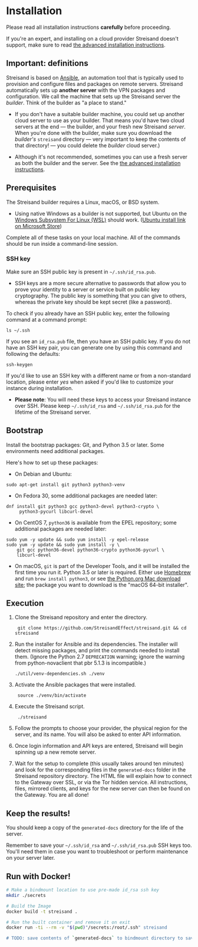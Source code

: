 # Installation

Please read all installation instructions **carefully** before proceeding.

If you're an expert, and installing on a cloud provider Streisand doesn't support, make sure to read [the advanced installation instructions](Advanced%20installation.md).

## Important: definitions ##
Streisand is based on [Ansible](https://www.ansible.com/), an automation tool that is typically used to provision and configure files and packages on remote servers. Streisand automatically sets up **another server** with the VPN packages and configuration. We call the machine that sets up the Streisand server the *builder*. Think of the builder as "a place to stand."

* If you don't have a suitable builder machine, you could set up another cloud server to use as your builder. That means you'd have two cloud servers at the end — the builder, and your fresh new Streisand *server*.  When you're done with the builder, make sure you download the *builder's* `streisand` directory — very important to keep the contents of that directory! — you could delete the *builder* cloud server.)

* Although it's not recommended, sometimes you can use a fresh server as both the builder and the server. See the [the advanced installation instructions](Advanced%20installation.md).

## Prerequisites ##

The Streisand builder requires a Linux, macOS, or BSD system.

* Using native Windows as a builder is not supported, but Ubuntu on the [Windows Subsystem For Linux (WSL)](https://docs.microsoft.com/en-us/windows/wsl/faq) should work. ([Ubuntu install link on Microsoft Store](https://www.microsoft.com/en-us/p/ubuntu-1804-lts/9n9tngvndl3q))

Complete all of these tasks on your local machine. All of the commands should be run inside a command-line session.

### SSH key

Make sure an SSH public key is present in `~/.ssh/id_rsa.pub`.

  * SSH keys are a more secure alternative to passwords that allow you to prove your identity to a server or service built on public key cryptography. The public key is something that you can give to others, whereas the private key should be kept secret (like a password).

To check if you already have an SSH public key, enter the following command at a command prompt:

```
ls ~/.ssh
```

If you see an `id_rsa.pub` file, then you have an SSH public key. If you do not have an SSH key pair, you can generate one by using this command and following the defaults:

```
ssh-keygen
```

If you'd like to use an SSH key with a different name or from a non-standard location, please enter *yes* when asked if you'd like to customize your instance during installation.

  * **Please note**: You will need these keys to access your Streisand instance over SSH. Please keep `~/.ssh/id_rsa` and `~/.ssh/id_rsa.pub` for the lifetime of the Streisand server.


## Bootstrap ##

Install the bootstrap packages: Git, and Python 3.5 or later. Some environments need additional packages.

Here's how to set up these packages:

* On Debian and Ubuntu:

```
sudo apt-get install git python3 python3-venv
```

* On Fedora 30, some additional packages are needed later:

```
dnf install git python3 gcc python3-devel python3-crypto \
     python3-pycurl libcurl-devel

```

* On CentOS 7, `python36` is available from the EPEL repository; some additional packages are needed later:

```
sudo yum -y update && sudo yum install -y epel-release
sudo yum -y update && sudo yum install -y \
    git gcc python36-devel python36-crypto python36-pycurl \
    libcurl-devel
```

* On macOS, `git` is part of the Developer Tools, and it will be installed the first time you run it. Python 3.5 or later is required. Either use [Homebrew](https://brew.sh/) and run `brew install python3`, or see [the Python.org Mac download site](https://www.python.org/downloads/mac-osx/); the package you want to download is the "macOS 64-bit installer".

## Execution ##

1. Clone the Streisand repository and enter the directory.

        git clone https://github.com/StreisandEffect/streisand.git && cd streisand

1. Run the installer for Ansible and its dependencies. The installer will detect missing packages, and print the commands needed to install them. (Ignore the Python 2.7 `DEPRECATION` warning; ignore the warning from python-novaclient that pbr 5.1.3 is incompatible.)

       ./util/venv-dependencies.sh ./venv

1. Activate the Ansible packages that were installed.

        source ./venv/bin/activate

1. Execute the Streisand script.

        ./streisand

1. Follow the prompts to choose your provider, the physical region for the server, and its name. You will also be asked to enter API information.
1. Once login information and API keys are entered, Streisand will begin spinning up a new remote server.
1. Wait for the setup to complete (this usually takes around ten minutes) and look for the corresponding files in the `generated-docs` folder in the Streisand repository directory. The HTML file will explain how to connect to the Gateway over SSL, or via the Tor hidden service. All instructions, files, mirrored clients, and keys for the new server can then be found on the Gateway. You are all done!

## Keep the results!

You should keep a copy of the `generated-docs` directory for the life of the server.

Remember to save your `~/.ssh/id_rsa` and `~/.ssh/id_rsa.pub` SSH keys too. You'll need them in case you want to troubleshoot or perform maintenance on your server later.

## Run with Docker!
```bash
# Make a bindmount location to use pre-made id_rsa ssh key
mkdir ./secrets

# Build the Image
docker build -t streisand .

# Run the built container and remove it on exit
docker run -ti --rm -v "$(pwd)"/secrets:/root/.ssh" streisand

# TODO: save contents of `generated-docs` to bindmount directory to save after destruction of container
```